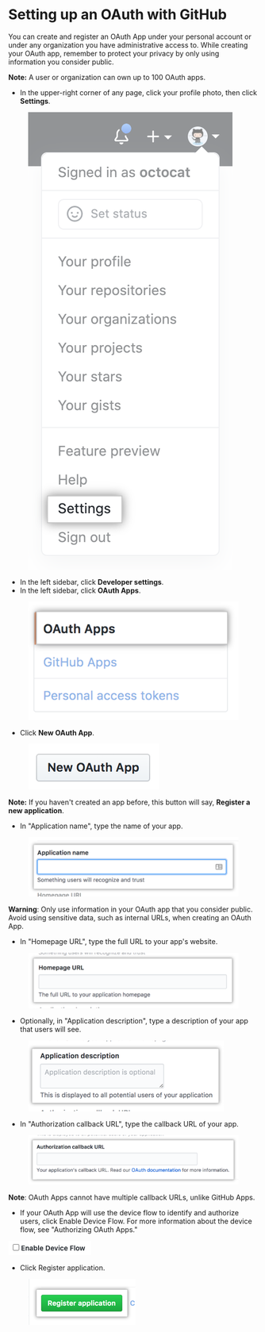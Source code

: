 # Setting up an OAuth with GitHub

You can create and register an OAuth App under your personal account or under any organization you have administrative access to. While creating your OAuth app, remember to protect your privacy by only using information you consider public.



**Note:** A user or organization can own up to 100 OAuth apps.

* In the upper-right corner of any page, click your profile photo, then click **Settings**.

<figure><img src="../../../.gitbook/assets/image (86).png" alt=""><figcaption></figcaption></figure>

* In the left sidebar, click **Developer settings**.
* In the left sidebar, click **OAuth Apps**.

<figure><img src="../../../.gitbook/assets/image (144).png" alt=""><figcaption></figcaption></figure>

* Click **New OAuth App**.

<figure><img src="../../../.gitbook/assets/image (250).png" alt=""><figcaption></figcaption></figure>

**Note:** If you haven't created an app before, this button will say, **Register a new application**.

* In "Application name", type the name of your app.

<figure><img src="../../../.gitbook/assets/image (308).png" alt=""><figcaption></figcaption></figure>

**Warning**: Only use information in your OAuth app that you consider public. Avoid using sensitive data, such as internal URLs, when creating an OAuth App.

* In "Homepage URL", type the full URL to your app's website.

<figure><img src="../../../.gitbook/assets/image (61).png" alt=""><figcaption></figcaption></figure>

* Optionally, in "Application description", type a description of your app that users will see.

<figure><img src="../../../.gitbook/assets/image (20).png" alt=""><figcaption></figcaption></figure>

* In "Authorization callback URL", type the callback URL of your app.

<figure><img src="../../../.gitbook/assets/image (307).png" alt=""><figcaption></figcaption></figure>

**Note**: OAuth Apps cannot have multiple callback URLs, unlike GitHub Apps.

* If your OAuth App will use the device flow to identify and authorize users, click Enable Device Flow. For more information about the device flow, see "Authorizing OAuth Apps."

![](<../../../.gitbook/assets/image (132).png>)

* Click Register application.

<figure><img src="../../../.gitbook/assets/image (221).png" alt=""><figcaption></figcaption></figure>
